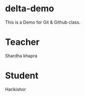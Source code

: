 # delta-demo
This is a Demo for Git &amp; Github class.

# Teacher 
Shardha khapra

# Student
Harikishor
